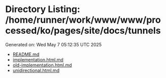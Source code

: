 # Directory Listing: /home/runner/work/www/www/processed/ko/pages/site/docs/tunnels
Generated on: Wed May  7 05:12:35 UTC 2025

- [README.md](README.md)
- [implementation.html.md](implementation.html.md)
- [old-implementation.html.md](old-implementation.html.md)
- [unidirectional.html.md](unidirectional.html.md)
